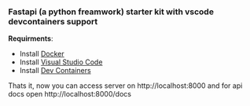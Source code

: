 ### Fastapi (a python freamwork) starter kit with vscode devcontainers support

**Requirments**:
- Install [Docker](https://www.docker.com/)
- Install [Visual Studio Code](https://code.visualstudio.com/)
- Install [Dev Containers](https://marketplace.visualstudio.com/items?itemName=ms-vscode-remote.remote-containers)


Thats it, now you can access server on  http://localhost:8000 and for api docs open http://localhost:8000/docs